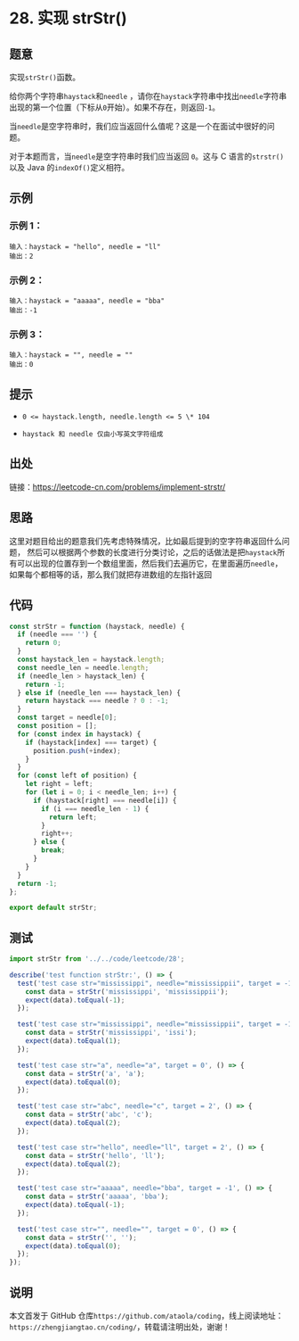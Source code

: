 # 28. 实现 strStr()

## 题意

实现`strStr()`函数。

给你两个字符串`haystack`和`needle` ，请你在`haystack`字符串中找出`needle`字符串出现的第一个位置（下标从`0`开始）。如果不存在，则返回`-1`。

当`needle`是空字符串时，我们应当返回什么值呢？这是一个在面试中很好的问题。

对于本题而言，当`needle`是空字符串时我们应当返回 `0`。这与 C 语言的`strstr()`以及 Java 的`indexOf()`定义相符。

## 示例

### 示例 1：

```
输入：haystack = "hello", needle = "ll"
输出：2
```

### 示例 2：

```
输入：haystack = "aaaaa", needle = "bba"
输出：-1
```

### 示例 3：

```
输入：haystack = "", needle = ""
输出：0
```

## 提示

- `0 <= haystack.length, needle.length <= 5 \* 104`

- `haystack 和 needle 仅由小写英文字符组成`

## 出处

链接：https://leetcode-cn.com/problems/implement-strstr/

## 思路

这里对题目给出的题意我们先考虑特殊情况，比如最后提到的空字符串返回什么问题， 然后可以根据两个参数的长度进行分类讨论，之后的话做法是把`haystack`所有可以出现的位置存到一个数组里面，然后我们去遍历它，在里面遍历`needle`，如果每个都相等的话，那么我们就把存进数组的左指针返回

## 代码

```javascript
const strStr = function (haystack, needle) {
  if (needle === '') {
    return 0;
  }
  const haystack_len = haystack.length;
  const needle_len = needle.length;
  if (needle_len > haystack_len) {
    return -1;
  } else if (needle_len === haystack_len) {
    return haystack === needle ? 0 : -1;
  }
  const target = needle[0];
  const position = [];
  for (const index in haystack) {
    if (haystack[index] === target) {
      position.push(+index);
    }
  }
  for (const left of position) {
    let right = left;
    for (let i = 0; i < needle_len; i++) {
      if (haystack[right] === needle[i]) {
        if (i === needle_len - 1) {
          return left;
        }
        right++;
      } else {
        break;
      }
    }
  }
  return -1;
};

export default strStr;
```

## 测试

```javascript
import strStr from '../../code/leetcode/28';

describe('test function strStr:', () => {
  test('test case str="mississippi", needle="mississippii", target = -1', () => {
    const data = strStr('mississippi', 'mississippii');
    expect(data).toEqual(-1);
  });

  test('test case str="mississippi", needle="mississippii", target = -1', () => {
    const data = strStr('mississippi', 'issi');
    expect(data).toEqual(1);
  });

  test('test case str="a", needle="a", target = 0', () => {
    const data = strStr('a', 'a');
    expect(data).toEqual(0);
  });

  test('test case str="abc", needle="c", target = 2', () => {
    const data = strStr('abc', 'c');
    expect(data).toEqual(2);
  });

  test('test case str="hello", needle="ll", target = 2', () => {
    const data = strStr('hello', 'll');
    expect(data).toEqual(2);
  });

  test('test case str="aaaaa", needle="bba", target = -1', () => {
    const data = strStr('aaaaa', 'bba');
    expect(data).toEqual(-1);
  });

  test('test case str="", needle="", target = 0', () => {
    const data = strStr('', '');
    expect(data).toEqual(0);
  });
});
```

## 说明

本文首发于 GitHub 仓库`https://github.com/ataola/coding`，线上阅读地址：`https://zhengjiangtao.cn/coding/`，转载请注明出处，谢谢！
